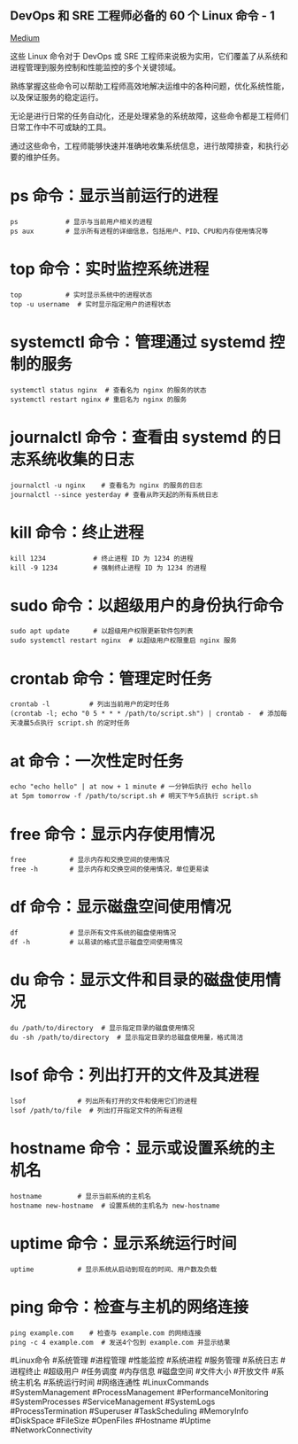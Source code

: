 ## DevOps 和 SRE 工程师必备的 60 个 Linux 命令 - 1

[Medium](https://andybowu.medium.com/)

这些 Linux 命令对于 DevOps 或 SRE 工程师来说极为实用，它们覆盖了从系统和进程管理到服务控制和性能监控的多个关键领域。

熟练掌握这些命令可以帮助工程师高效地解决运维中的各种问题，优化系统性能，以及保证服务的稳定运行。

无论是进行日常的任务自动化，还是处理紧急的系统故障，这些命令都是工程师们日常工作中不可或缺的工具。

通过这些命令，工程师能够快速并准确地收集系统信息，进行故障排查，和执行必要的维护任务。

# ps 命令：显示当前运行的进程
```
ps            # 显示与当前用户相关的进程
ps aux        # 显示所有进程的详细信息，包括用户、PID、CPU和内存使用情况等
```

# top 命令：实时监控系统进程
```
top           # 实时显示系统中的进程状态
top -u username  # 实时显示指定用户的进程状态
```


# systemctl 命令：管理通过 systemd 控制的服务
```
systemctl status nginx  # 查看名为 nginx 的服务的状态
systemctl restart nginx # 重启名为 nginx 的服务
```


# journalctl 命令：查看由 systemd 的日志系统收集的日志
```
journalctl -u nginx    # 查看名为 nginx 的服务的日志
journalctl --since yesterday # 查看从昨天起的所有系统日志
```

# kill 命令：终止进程
```
kill 1234            # 终止进程 ID 为 1234 的进程
kill -9 1234         # 强制终止进程 ID 为 1234 的进程
```

# sudo 命令：以超级用户的身份执行命令
```
sudo apt update      # 以超级用户权限更新软件包列表
sudo systemctl restart nginx  # 以超级用户权限重启 nginx 服务
```

# crontab 命令：管理定时任务
```
crontab -l          # 列出当前用户的定时任务
(crontab -l; echo "0 5 * * * /path/to/script.sh") | crontab -  # 添加每天凌晨5点执行 script.sh 的定时任务
```

# at 命令：一次性定时任务
```
echo "echo hello" | at now + 1 minute # 一分钟后执行 echo hello
at 5pm tomorrow -f /path/to/script.sh # 明天下午5点执行 script.sh
```

# free 命令：显示内存使用情况
```
free           # 显示内存和交换空间的使用情况
free -h        # 显示内存和交换空间的使用情况，单位更易读
```

# df 命令：显示磁盘空间使用情况
```
df             # 显示所有文件系统的磁盘使用情况
df -h          # 以易读的格式显示磁盘空间使用情况
```

# du 命令：显示文件和目录的磁盘使用情况
```
du /path/to/directory  # 显示指定目录的磁盘使用情况
du -sh /path/to/directory  # 显示指定目录的总磁盘使用量，格式简洁
```

# lsof 命令：列出打开的文件及其进程
```
lsof             # 列出所有打开的文件和使用它们的进程
lsof /path/to/file  # 列出打开指定文件的所有进程
```

# hostname 命令：显示或设置系统的主机名
```
hostname         # 显示当前系统的主机名
hostname new-hostname  # 设置系统的主机名为 new-hostname
```

# uptime 命令：显示系统运行时间
```
uptime           # 显示系统从启动到现在的时间、用户数及负载
```

# ping 命令：检查与主机的网络连接
```
ping example.com    # 检查与 example.com 的网络连接
ping -c 4 example.com  # 发送4个包到 example.com 并显示结果
```
#Linux命令 #系统管理 #进程管理 #性能监控 #系统进程 #服务管理 #系统日志 #进程终止 #超级用户 #任务调度 #内存信息 #磁盘空间 #文件大小 #开放文件 #系统主机名 #系统运行时间 #网络连通性 #LinuxCommands #SystemManagement #ProcessManagement #PerformanceMonitoring #SystemProcesses #ServiceManagement #SystemLogs #ProcessTermination #Superuser #TaskScheduling #MemoryInfo #DiskSpace #FileSize #OpenFiles #Hostname #Uptime #NetworkConnectivity
